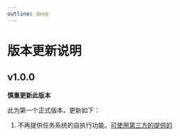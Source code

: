 ```yaml
---
outline: deep
---
```


# 版本更新说明

## v1.0.0

**慎重更新此版本**

此为第一个正式版本，更新如下：

1. 不再提供任务系统的自执行功能。[可使用第三方的提供的](https://github.com/timnotom/reman-task)


